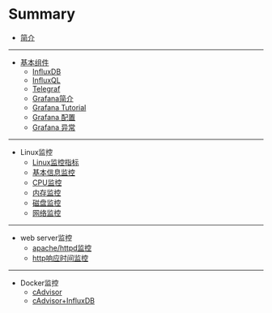 # Summary

* [简介](README.md)

-----
* [基本组件](chapters/basic/monitor-basic-introduction.md)
    * [InfluxDB](chapters/basic/monitor-basic-influxdb.md)
    * [InfluxQL](chapters/basic/monitor-basic-influxql.md)
    * [Telegraf](chapters/basic/monitor-basic-telegraf.md)
    * [Grafana简介](chapters/basic/monitor-basic-grafana.md)
    * [Grafana Tutorial](chapters/basic/monitor-basic-grafana-tutorial.md)
    * [Grafana 配置](chapters/basic/monitor-basic-grafana-config.md)
    * [Grafana 异常](chapters/basic/monitor-basic-grafana-exception.md)

-----
* Linux监控
    * [Linux监控指标](chapters/linux/monitor-linux-metrics.md)
    * [基本信息监控](chapters/linux/monitor-linux-basic-info.md)
    * [CPU监控](chapters/linux/monitor-linux-cpu.md)
    * [内存监控](chapters/linux/monitor-linux-memory.md)
    * [磁盘监控](chapters/linux/monitor-linux-diskio.md)
    * [网络监控](chapters/linux/monitor-linux-network.md)

-----
* web server监控
    * [apache/httpd监控](chapters/web/monitor-web-apache.md)
    * [http响应时间监控](chapters/web/monitor-web-http-response-time.md)

-----
* Docker监控
    * [cAdvisor](chapters/docker/monitor-docker-cadvisor.md)
    * [cAdvisor+InfluxDB](chapters/docker/monitor-docker-cadvisor-influxdb.md)

